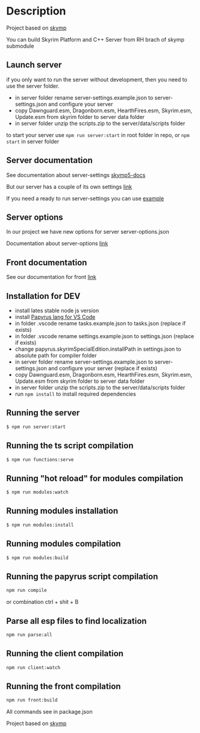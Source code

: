 # Description

Project based on [skymp](https://github.com/skyrim-multiplayer/skymp)

You can build Skyrim Platform and C++ Server from RH brach of skymp submodule

## Launch server

if you only want to run the server without development, then you need to use the server folder.

- in server folder rename server-settings.example.json to server-settings.json and configure your server
- copy Dawnguard.esm, Dragonborn.esm, HearthFires.esm, Skyrim.esm, Update.esm from skyrim folder to server data folder
- in server folder unzip the scripts.zip to the server/data/scripts folder

to start your server use `npm run server:start` in root folder in repo, or `npm start` in server folder

## Server documentation

See documentation about server-settings [skymp5-docs](https://github.com/skyrim-multiplayer/skymp/tree/main/docs)

But our server has a couple of its own settings [link](docs/server-configuration.md)

If you need a ready to run server-settings you can use [example](server/server-settings-example.json)

## Server options

In our project we have new options for server server-options.json

Documentation about server-options [link](docs/server-options.md)

## Front documentation

See our documentation for front [link](https://www.notion.so/SKYMP-FRONTEND-f7eed0904d1240ad95166b574f7f33b5)

## Installation for DEV

- install lates stable node js version
- install [Papyrus lang for VS Code](https://marketplace.visualstudio.com/items?itemName=joelday.papyrus-lang-vscode)
- in folder .vscode rename tasks.example.json to tasks.json (replace if exists)
- in folder .vscode rename settings.example.json to settings.json (replace if exists)
- change papyrus.skyrimSpecialEdition.installPath in settings.json to absolute path for compiler folder
- in server folder rename server-settings.example.json to server-settings.json and configure your server (replace if exists)
- copy Dawnguard.esm, Dragonborn.esm, HearthFires.esm, Skyrim.esm, Update.esm from skyrim folder to server data folder
- in server folder unzip the scripts.zip to the server/data/scripts folder
- run `npm install` to install required dependencies

## Running the server

```bash
$ npm run server:start
```

## Running the ts script compilation

```bash
$ npm run functions:serve
```

## Running "hot reload" for modules compilation

```bash
$ npm run modules:watch
```

## Running modules installation

```bash
$ npm run modules:install
```

## Running modules compilation

```bash
$ npm run modules:build
```

## Running the papyrus script compilation

```bash
npm run compile
```

or combination ctrl + shit + B

## Parse all esp files to find localization

```bash
npm run parse:all
```

## Running the client compilation

```bash
npm run client:watch
```

## Running the front compilation

```bash
npm run front:build
```

All commands see in package.json

Project based on [skymp](https://github.com/skyrim-multiplayer/skymp)
